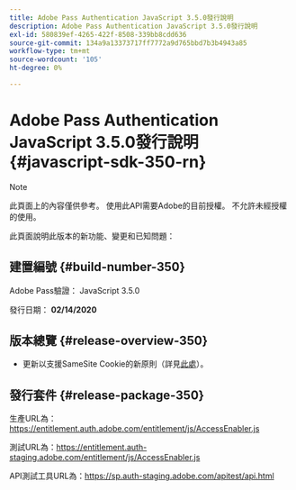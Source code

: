 ```yaml
---
title: Adobe Pass Authentication JavaScript 3.5.0發行說明
description: Adobe Pass Authentication JavaScript 3.5.0發行說明
exl-id: 580839ef-4265-422f-8508-339bb8cdd636
source-git-commit: 134a9a13373717ff7772a9d765bbd7b3b4943a85
workflow-type: tm+mt
source-wordcount: '105'
ht-degree: 0%

---
```


# Adobe Pass Authentication JavaScript 3.5.0發行說明 {#javascript-sdk-350-rn}

>[!NOTE]
>
>此頁面上的內容僅供參考。 使用此API需要Adobe的目前授權。 不允許未經授權的使用。

此頁面說明此版本的新功能、變更和已知問題：

## 建置編號 {#build-number-350}

Adobe Pass驗證： JavaScript 3.5.0

發行日期： **02/14/2020**

## 版本總覽 {#release-overview-350}

* 更新以支援SameSite Cookie的新原則（詳見[此處](https://datatracker.ietf.org/doc/html/draft-ietf-httpbis-cookie-same-site-00)）。

## 發行套件 {#release-package-350}

生產URL為： https://entitlement.auth.adobe.com/entitlement/js/AccessEnabler.js

測試URL為：https://entitlement.auth-staging.adobe.com/entitlement/js/AccessEnabler.js

API測試工具URL為：https://sp.auth-staging.adobe.com/apitest/api.html
